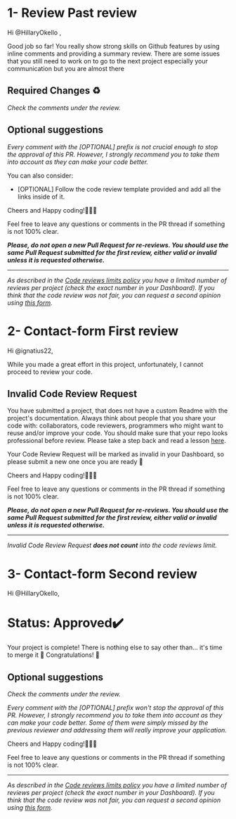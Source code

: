 # 1- Review Past review

Hi @HillaryOkello ,

Good job so far! You really show strong skills on Github features by using inline comments and providing a summary review.
There are some issues that you still need to work on to go to the next project especially your communication but you are almost there

## Required Changes ♻️

_Check the comments under the review._

## Optional suggestions

_Every comment with the [OPTIONAL] prefix is not crucial enough to stop the approval of this PR. However, I strongly recommend you to take them into account as they can make your code better._

You can also consider:

- [OPTIONAL] Follow the code review template provided and add all the links inside of it.

Cheers and Happy coding!👏👏👏

Feel free to leave any questions or comments in the PR thread if something is not 100% clear.

**_Please, do not open a new Pull Request for re-reviews. You should use the same Pull Request submitted for the first review, either valid or invalid unless it is requested otherwise._**

---

_As described in the [Code reviews limits policy](https://microverse.zendesk.com/hc/en-us/articles/1500004088561) you have a limited number of reviews per project (check the exact number in your Dashboard). If you think that the code review was not fair, you can request a second opinion using [this form](https://airtable.com/shrQAqnBwek5a0O0s)._

# 2- Contact-form First review

Hi @ignatius22,

While you made a great effort in this project, unfortunately, I cannot proceed to review your code.

## Invalid Code Review Request

You have submitted a project, that does not have a custom Readme with the project's documentation. Always think about people that you share your code with: collaborators, code reviewers, programmers who might want to reuse and/or improve your code.
You should make sure that your repo looks professional before review. Please take a step back and read a lesson [here](https://microverse.pathwright.com/library/fast-track-curriculum/69047/path/step/66243642/).

Your Code Review Request will be marked as invalid in your Dashboard, so please submit a new one once you are ready 🙏

Cheers and Happy coding!👏👏👏

Feel free to leave any questions or comments in the PR thread if something is not 100% clear.

**_Please, do not open a new Pull Request for re-reviews. You should use the same Pull Request submitted for the first review, either valid or invalid unless it is requested otherwise._**

---

_Invalid Code Review Request **does not count** into the code reviews limit._

# 3- Contact-form Second review

Hi @HillaryOkello,

# Status: Approved✔️

Your project is complete! There is nothing else to say other than... it's time to merge it 💪
Congratulations! 🎉

## Optional suggestions

_Check the comments under the review._

_Every comment with the [OPTIONAL] prefix won't stop the approval of this PR. However, I strongly recommend you to take them into account as they can make your code better. Some of them were simply missed by the previous reviewer and addressing them will really improve your application._

Cheers and Happy coding!👏👏👏

Feel free to leave any questions or comments in the PR thread if something is not 100% clear.

---

_As described in the [Code reviews limits policy](https://microverse.zendesk.com/hc/en-us/articles/1500004088561) you have a limited number of reviews per project (check the exact number in your Dashboard). If you think that the code review was not fair, you can request a second opinion using [this form](https://airtable.com/shrQAqnBwek5a0O0s)._
